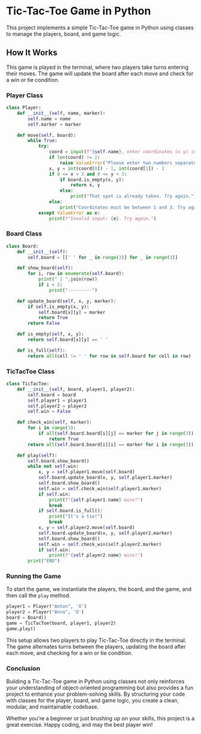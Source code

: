 
# Tic-Tac-Toe Game in Python

This project implements a simple Tic-Tac-Toe game in Python using classes to manage the players, board, and game logic.

## How It Works

This game is played in the terminal, where two players take turns entering their moves. The game will update the board after each move and check for a win or tie condition.

### Player Class

```python
class Player:
    def __init__(self, name, marker):
        self.name = name
        self.marker = marker

    def move(self, board):
        while True:
            try:
                coord = input(f"{self.name}, enter coordinates (x y) in the range 1-3: ").split()
                if len(coord) != 2:
                    raise ValueError("Please enter two numbers separated by a space.")
                x, y = int(coord[0]) - 1, int(coord[1]) - 1
                if 0 <= x < 3 and 0 <= y < 3:
                    if board.is_empty(x, y):
                        return x, y
                    else:
                        print("That spot is already taken. Try again.")
                else:
                    print("Coordinates must be between 1 and 3. Try again.")
            except ValueError as e:
                print(f"Invalid input: {e}. Try again.")
```

### Board Class

```python
class Board:
    def __init__(self):
        self.board = [[' ' for _ in range(3)] for _ in range(3)]

    def show_board(self):
        for i, row in enumerate(self.board):
            print(" | ".join(row))
            if i < 2:
                print("---------")

    def update_board(self, x, y, marker):
        if self.is_empty(x, y):
            self.board[x][y] = marker
            return True
        return False

    def is_empty(self, x, y):
        return self.board[x][y] == ' '

    def is_full(self):
        return all(cell != ' ' for row in self.board for cell in row)
```

### TicTacToe Class

```python
class TicTacToe:
    def __init__(self, board, player1, player2):
        self.board = board
        self.player1 = player1
        self.player2 = player2
        self.win = False

    def check_win(self, marker):
        for i in range(3):
            if all(self.board.board[i][j] == marker for j in range(3)) or                all(self.board.board[j][i] == marker for j in range(3)):
                return True
        return all(self.board.board[i][i] == marker for i in range(3)) or                all(self.board.board[i][2-i] == marker for i in range(3))

    def play(self):
        self.board.show_board()
        while not self.win: 
            x, y = self.player1.move(self.board)
            self.board.update_board(x, y, self.player1.marker)
            self.board.show_board()
            self.win = self.check_win(self.player1.marker)
            if self.win: 
                print(f"{self.player1.name} wins!")
                break
            if self.board.is_full():
                print("It's a tie!")
                break
            x, y = self.player2.move(self.board)
            self.board.update_board(x, y, self.player2.marker)
            self.board.show_board()
            self.win = self.check_win(self.player2.marker)
            if self.win: 
                print(f"{self.player2.name} wins!")
        print("END")
```

### Running the Game

To start the game, we instantiate the players, the board, and the game, and then call the `play` method.

```python
player1 = Player("Anton", 'X')
player2 = Player("Anna", 'O')
board = Board()
game = TicTacToe(board, player1, player2)
game.play()
```

This setup allows two players to play Tic-Tac-Toe directly in the terminal. The game alternates turns between the players, updating the board after each move, and checking for a win or tie condition.

### Conclusion

Building a Tic-Tac-Toe game in Python using classes not only reinforces your understanding of object-oriented programming but also provides a fun project to enhance your problem-solving skills. By structuring your code with classes for the player, board, and game logic, you create a clean, modular, and maintainable codebase.

Whether you're a beginner or just brushing up on your skills, this project is a great exercise. Happy coding, and may the best player win!

